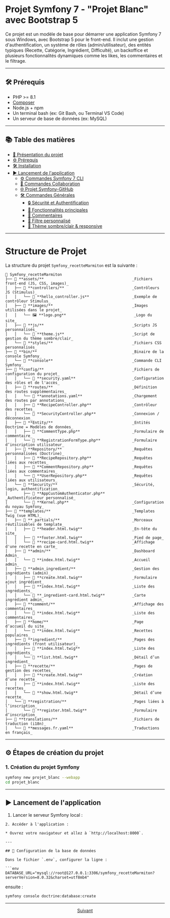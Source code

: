 # Projet Symfony 7 - "Projet Blanc" avec Bootstrap 5

Ce projet est un modèle de base pour démarrer une application Symfony 7 sous Windows, avec Bootstrap 5 pour le front-end. Il inclut une gestion d'authentification, un système de rôles (admin/utilisateur), des entités typiques (Recette, Catégorie, Ingrédient, Difficulté), un backoffice et plusieurs fonctionnalités dynamiques comme les likes, les commentaires et le filtrage.

---

## 🛠 Prérequis

- PHP >= 8.1
- [Composer](https://getcomposer.org/)
- Node.js + npm
- Un terminal bash (ex: Git Bash, ou Terminal VS Code)
- Un serveur de base de données (ex: MySQL)

---

## 📚 Table des matières

- [🚀 Présentation du projet](#-présentation-du-projet)
- [⚙️ Prérequis](#️-prérequis)
- [🛠️ Installation](#-installation)
- [▶️ Lancement de l'application](#️-lancement-de-lapplication)
  - [⚙️ Commandes Symfony 7 CLI](./Procedures%20A%20à%20Z/commandes-symfony7-CLI.md)
  - [🤝 Commandes Collaboration](./Procedures%20A%20à%20Z/commandes-collaboration.md)
  - [🌐 Projet Symfony-GitHub](./Procedures%20A%20à%20Z/projetSymfony-Github.md)
  - [🛠️ Commandes Générales](./Procedures%20A%20à%20Z/commandes.md)
    - [🔒 Sécurité et Authentification](./Procedures%20A%20à%20Z/securite-et-authentification.md)
    - [🧩 Fonctionnalités principales](./Procedures%20A%20à%20Z/fonctionnalites-principales.md)
    - [💬 Commentaires](./Procedures%20A%20à%20Z/commentaires.md)
    - [🔎 Filtre personnalisé](./Procedures%20A%20à%20Z/filtrePersonnalise.md)
    - [🎨 Thème sombre/clair & responsive](./Procedures%20A%20à%20Z/theme-sombre-clair.md)

---

# Structure de Projet

La structure du projet `Symfony_recetteMarmiton` est la suivante :

```plaintext
📁 Symfony_recetteMarmiton
├── 📂 **assets/**                                       _Fichiers front-end (JS, CSS, images)_
│   ├── 📂 **controllers/**                              _Contrôleurs JS (Stimulus)_
│   │   └── 📜 **hello_controller.js**                   _Exemple de contrôleur Stimulus_
│   ├── 📂 **images/**                                   _Images utilisées dans le projet_
│   │   └── 🖼️ **logo.png**                              _Logo du site_
│   ├── 📂 **js/**                                       _Scripts JS personnalisés_
│   │   └── 📜 **theme.js**                              _Script de gestion du thème sombre/clair_
│   └── 📂 **styles/**                                   _Fichiers CSS personnalisés_
├── 📂 **bin/**                                          _Binaire de la console Symfony_
│   └── 📜 **console**                                   _Commande CLI Symfony_
├── 📂 **config/**                                       _Fichiers de configuration du projet_
│   │   └── 📜 **security.yaml**                         _Configuration des rôles et de l'accès_
│   ├── 📂 **routes/**                                   _Définition des routes supplémentaires_
│   │   └── 📜 **annotations.yaml**                      _Chargement des routes par annotations_
│   │   ├── 📜 **RecipeController.php**                  _Contrôleur des recettes_
│   │   └── 📜 **SecurityController.php**                _Connexion / déconnexion_
│   ├── 📂 **Entity/**                                   _Entités Doctrine = Modèles de données_
│   │   ├── 📜 **CommentType.php**                       _Formulaire de commentaire_
│   │   └── 📜 **RegistrationFormType.php**              _Formulaire d’inscription utilisateur_
│   ├── 📂 **Repository/**                               _Requêtes personnalisées (Doctrine)_
│   │   ├── 📜 **RecipeRepository.php**                  _Requêtes liées aux recettes_
│   │   ├── 📜 **CommentRepository.php**                 _Requêtes liées aux commentaires_
│   │   └── 📜 **UserRepository.php**                    _Requêtes liées aux utilisateurs_
│   └── 📂 **Security/**                                 _Sécurité, login, authentification_
│       ├── 📜 **AppCustomAuthenticator.php**            _Authentificateur personnalisé_
│       └── 📜 **Kernel.php**                            _Configuration du noyau Symfony_
├── 📂 **templates/**                                    _Templates Twig (vue HTML)_
│   ├── 📂 **_partials/**                                _Morceaux réutilisables de template_
│   │   ├── 📜 **header.html.twig**                      _En-tête du site_
│   │   ├── 📜 **footer.html.twig**                      _Pied de page_
│   │   └── 📜 **recipe-card.html.twig**                 _Affichage d'une recette en carte_
│   ├── 📂 **admin/**                                    _Dashboard Admin_
│   │   └── 📜 **index.html.twig**                       _Accueil admin_
│   ├── 📂 **admin_ingredient/**                         _Gestion des ingrédients (admin)_
│   │   ├── 📜 **create.html.twig**                      _Formulaire ajout ingrédient_
│   │   ├── 📜 **index.html.twig**                       _Liste des ingrédients_
│   │   └── 📜 **_ingredient-card.html.twig**            _Carte ingrédient admin_
│   ├── 📂 **comment/**                                  _Affichage des commentaires_
│   │   └── 📜 **index.html.twig**                       _Liste des commentaires_
│   ├── 📂 **home/**                                     _Page d’accueil du site_
│   │   └── 📜 **index.html.twig**                       _Recettes populaires_
│   ├── 📂 **ingredient/**                               _Pages des ingrédients (front utilisateur)_
│   │   ├── 📜 **index.html.twig**                       _Liste des ingrédients_
│   │   └── 📜 **list.html.twig**                        _Détail d’un ingrédient_
│   ├── 📂 **recette/**                                  _Pages de gestion des recettes_
│   │   ├── 📜 **create.html.twig**                      _Création d’une recette_
│   │   ├── 📜 **index.html.twig**                       _Liste des recettes_
│   │   └── 📜 **show.html.twig**                        _Détail d’une recette_
│   └── 📂 **registration/**                             _Pages liées à l’inscription_
│       └── 📜 **register.html.twig**                    _Formulaire d’inscription_
├── 📂 **translations/**                                 _Fichiers de traduction (i18n)_
│   └── 📜 **messages.fr.yaml**                          _Traductions en français_

```

---

## ⚙️ Étapes de création du projet

### 1. Création du projet Symfony

```bash
symfony new projet_blanc --webapp
cd projet_blanc
```

---

## ▶️ Lancement de l'application

1. Lancer le serveur Symfony local :

````
2. Accéder à l'application :

* Ouvrez votre navigateur et allez à `http://localhost:8000`.

---

## 🧪 Configuration de la base de données

Dans le fichier `.env`, configurer la ligne :

```env
DATABASE_URL="mysql://root@127.0.0.1:3306/symfony_recetteMarmiton?serverVersion=8.0.32&charset=utf8mb4"
````

ensuite :

```bash
symfony console doctrine:database:create
```

---

<p align="center">
  <a href="Procedures A à Z/commandes-symfony7-CLI.md">Suivant</a>
</p>
